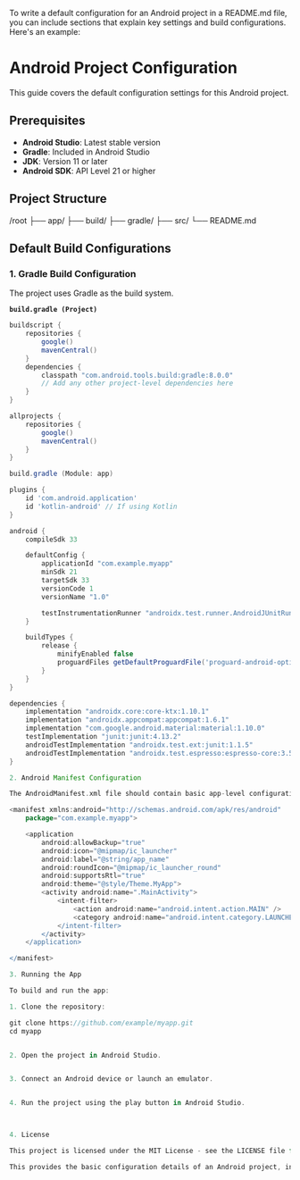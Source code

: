To write a default configuration for an Android project in a README.md file, you can include sections that explain key settings and build configurations. Here's an example:

# Android Project Configuration

This guide covers the default configuration settings for this Android project.

## Prerequisites

- **Android Studio**: Latest stable version
- **Gradle**: Included in Android Studio
- **JDK**: Version 11 or later
- **Android SDK**: API Level 21 or higher

## Project Structure

/root ├── app/ ├── build/ ├── gradle/ ├── src/ └── README.md

## Default Build Configurations

### 1. Gradle Build Configuration

The project uses Gradle as the build system.

**`build.gradle (Project)`**
```gradle
buildscript {
    repositories {
        google()
        mavenCentral()
    }
    dependencies {
        classpath "com.android.tools.build:gradle:8.0.0"
        // Add any other project-level dependencies here
    }
}

allprojects {
    repositories {
        google()
        mavenCentral()
    }
}

build.gradle (Module: app)

plugins {
    id 'com.android.application'
    id 'kotlin-android' // If using Kotlin
}

android {
    compileSdk 33

    defaultConfig {
        applicationId "com.example.myapp"
        minSdk 21
        targetSdk 33
        versionCode 1
        versionName "1.0"

        testInstrumentationRunner "androidx.test.runner.AndroidJUnitRunner"
    }

    buildTypes {
        release {
            minifyEnabled false
            proguardFiles getDefaultProguardFile('proguard-android-optimize.txt'), 'proguard-rules.pro'
        }
    }
}

dependencies {
    implementation "androidx.core:core-ktx:1.10.1"
    implementation "androidx.appcompat:appcompat:1.6.1"
    implementation "com.google.android.material:material:1.10.0"
    testImplementation "junit:junit:4.13.2"
    androidTestImplementation "androidx.test.ext:junit:1.1.5"
    androidTestImplementation "androidx.test.espresso:espresso-core:3.5.1"
}

2. Android Manifest Configuration

The AndroidManifest.xml file should contain basic app-level configurations such as permissions and app components:

<manifest xmlns:android="http://schemas.android.com/apk/res/android"
    package="com.example.myapp">

    <application
        android:allowBackup="true"
        android:icon="@mipmap/ic_launcher"
        android:label="@string/app_name"
        android:roundIcon="@mipmap/ic_launcher_round"
        android:supportsRtl="true"
        android:theme="@style/Theme.MyApp">
        <activity android:name=".MainActivity">
            <intent-filter>
                <action android:name="android.intent.action.MAIN" />
                <category android:name="android.intent.category.LAUNCHER" />
            </intent-filter>
        </activity>
    </application>

</manifest>

3. Running the App

To build and run the app:

1. Clone the repository:

git clone https://github.com/example/myapp.git
cd myapp


2. Open the project in Android Studio.


3. Connect an Android device or launch an emulator.


4. Run the project using the play button in Android Studio.



4. License

This project is licensed under the MIT License - see the LICENSE file for details.

This provides the basic configuration details of an Android project, including the structure, Gradle setup, and instructions to run the app. If your project has any specific configurations (e.g., flavor dimensions, ProGuard rules), you can customize the README accordingly.

